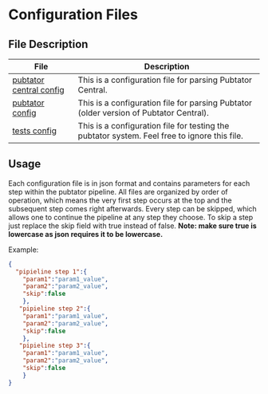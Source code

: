 # Configuration Files

## File Description

| File | Description |
| --- | --- | 
| [pubtator central config](pubtator_central_config.json) | This is a configuration file for parsing Pubtator Central. |
| [pubtator config](pubtator_config.json) | This is a configuration file for parsing Pubtator (older version of Pubtator Central). |
| [tests config](tests_config.json) | This is a configuration file for testing the pubtator system. Feel free to ignore this file. |

## Usage

Each configuration file is in json format and contains parameters for each step within the pubtator pipeline. 
All files are organized by order of operation, which means the very first step occurs at the top and the subsequent step comes right afterwards.
Every step can be skipped, which allows one to continue the pipeline at any step they choose. 
To skip a step just replace the skip field with true instead of false. 
**Note: make sure true is lowercase as json requires it to be lowercase.**

Example:
```json
{
  "pipieline step 1":{
    "param1":"param1_value",
    "param2":"param2_value",
    "skip":false
    },
   "pipieline step 2":{
    "param1":"param1_value",
    "param2":"param2_value",
    "skip":false
    },
   "pipieline step 3":{
    "param1":"param1_value",
    "param2":"param2_value",
    "skip":false
    }
}
```
